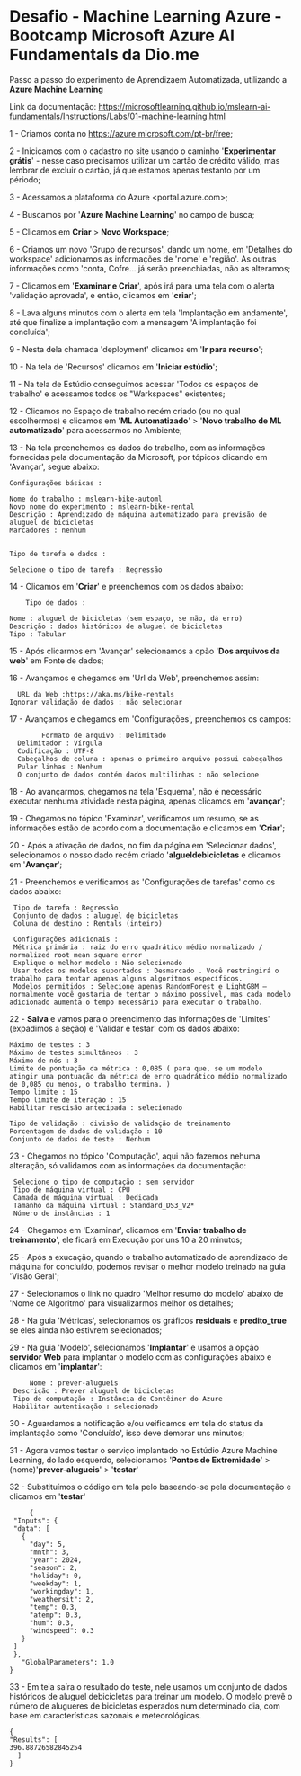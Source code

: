 # Desafio - Machine Learning Azure - Bootcamp Microsoft Azure AI Fundamentals da Dio.me

Passo a passo do experimento de Aprendizaem Automatizada, utilizando a **Azure Machine Learning**

Link da documentação: <https://microsoftlearning.github.io/mslearn-ai-fundamentals/Instructions/Labs/01-machine-learning.html>



1 - Criamos conta no <https://azure.microsoft.com/pt-br/free>;

2 - Inicicamos com o cadastro no site usando o caminho  '**Experimentar grátis**' - nesse caso precisamos utilizar um cartão de crédito válido, mas lembrar de excluir o cartão, já que estamos apenas testanto por um périodo;

3 - Acessamos a plataforma do Azure <portal.azure.com>;

4 - Buscamos por '**Azure Machine Learning**' no campo de busca;

5 - Clicamos em **Criar** > **Novo Workspace**;

6 - Criamos um novo 'Grupo de recursos', dando um nome, em 'Detalhes do workspace' adicionamos as informações de 'nome' e 'região'. As outras informações como 'conta, Cofre... já serão preenchiadas, não as alteramos;

7  - Clicamos em '**Examinar e Criar**', após irá para uma tela com o alerta 'validação aprovada', e então, clicamos em '**criar**';

8 - Lava alguns minutos com o alerta em tela 'Implantação em andamente', até que finalize a implantação com a mensagem 'A implantação foi concluída';

9 - Nesta dela chamada 'deployment' clicamos em '**Ir para recurso**';

10  - Na tela de 'Recursos' clicamos em '**Iniciar estúdio**';

11 - Na tela de Estúdio conseguimos acessar 'Todos os espaços de trabalho' e acessamos todos os "Warkspaces" existentes;

12 - Clicamos no Espaço de trabalho recém criado (ou no qual escolhermos) e clicamos em '**ML Automatizado**' > '**Novo trabalho de ML automatizado**' para acessarmos no Ambiente;

13 - Na tela preenchemos os dados do trabalho, com as informações fornecidas pela documentação da Microsoft, por tópicos clicando em 'Avançar', segue abaixo:
 
    Configurações básicas :

    Nome do trabalho : mslearn-bike-automl
    Novo nome do experimento : mslearn-bike-rental
    Descrição : Aprendizado de máquina automatizado para previsão de aluguel de bicicletas
    Marcadores : nenhum

	
    Tipo de tarefa e dados :

    Selecione o tipo de tarefa : Regressão
		
14 - Clicamos em '**Criar**' e preenchemos com os dados abaixo: 

		Tipo de dados :
	
    Nome : aluguel de bicicletas (sem espaço, se não, dá erro)
    Descrição : dados históricos de aluguel de bicicletas
    Tipo : Tabular

15 - Após clicarmos em 'Avançar' selecionamos a opão '**Dos arquivos da web**' em Fonte de dados;

16 - Avançamos e chegamos em 'Url da Web', preenchemos assim:

	  URL da Web :https://aka.ms/bike-rentals
    Ignorar validação de dados : não selecionar

17 -  Avançamos e chegamos em 'Configurações', preenchemos os campos:

			Formato de arquivo : Delimitado
      Delimitador : Vírgula
      Codificação : UTF-8
      Cabeçalhos de coluna : apenas o primeiro arquivo possui cabeçalhos
      Pular linhas : Nenhum
      O conjunto de dados contém dados multilinhas : não selecione

18 - Ao avançarmos, chegamos na tela 'Esquema', não é necessário executar nenhuma atividade nesta página, apenas clicamos em '**avançar**';

19 - Chegamos no tópico 'Examinar', verificamos um resumo,  se as informações estão de acordo com a documentação e clicamos em '**Criar**';

20 - Após a ativação de dados, no fim da página em 'Selecionar dados', selecionamos o nosso dado recém criado '**algueldebicicletas** e clicamos em '**Avançar**';

21 - Preenchemos e verificamos as 'Configurações de tarefas' como os dados abaixo:

     Tipo de tarefa : Regressão
     Conjunto de dados : aluguel de bicicletas
     Coluna de destino : Rentals (inteiro)
		 
     Configurações adicionais :
     Métrica primária : raiz do erro quadrático médio normalizado / normalized root mean square error
     Explique o melhor modelo : Não selecionado
     Usar todos os modelos suportados : Desmarcado . Você restringirá o trabalho para tentar apenas alguns algoritmos específicos.
     Modelos permitidos : Selecione apenas RandomForest e LightGBM — normalmente você gostaria de tentar o máximo possível, mas cada modelo adicionado aumenta o tempo necessário para executar o trabalho.

 22 - **Salva** e vamos para o preencimento das informações de 'Limites' (expadimos a seção) e 'Validar e testar' com os dados abaixo:

    Máximo de testes : 3
    Máximo de testes simultâneos : 3
    Máximo de nós : 3
    Limite de pontuação da métrica : 0,085 ( para que, se um modelo atingir uma pontuação da métrica de erro quadrático médio normalizado de 0,085 ou menos, o trabalho termina. )
    Tempo limite : 15
    Tempo limite de iteração : 15
    Habilitar rescisão antecipada : selecionado

    Tipo de validação : divisão de validação de treinamento
    Porcentagem de dados de validação : 10
    Conjunto de dados de teste : Nenhum
    

23 - Chegamos no tópico 'Computação', aqui não fazemos nehuma alteração, só validamos com as informações da documentação:
 
     Selecione o tipo de computação : sem servidor
     Tipo de máquina virtual : CPU
     Camada de máquina virtual : Dedicada
     Tamanho da máquina virtual : Standard_DS3_V2*
     Número de instâncias : 1

24 - Chegamos em 'Examinar', clicamos em '**Enviar trabalho de treinamento**', ele ficará em Execução por uns 10 a 20 minutos;

25 - Após a exucação, quando o trabalho automatizado de aprendizado de máquina for concluído, podemos revisar o melhor modelo treinado na guia 'Visão Geral';

27 - Selecionamos o link no quadro 'Melhor resumo do modelo' abaixo de 'Nome de Algoritmo' para visualizarmos melhor os detalhes;

28 - Na guia 'Métricas', selecionamos os gráficos **residuais** e **predito_true** se eles ainda não estivrem selecionados;

29 - Na guia 'Modelo', selecionamos '**Implantar**' e usamos a opção **servidor Web** para implantar o modelo com as configurações abaixo e clicamos em '**implantar**':

		 Nome : prever-alugueis
     Descrição : Prever aluguel de bicicletas
     Tipo de computação : Instância de Contêiner do Azure
     Habilitar autenticação : selecionado
  
     

 30 - Aguardamos a notificação e/ou veificamos em tela do status da implantação como 'Concluído', isso deve demorar uns minutos;

 31 - Agora vamos testar o serviço implantado no Estúdio Azure Machine Learning, do lado esquerdo, selecionamos '**Pontos de Extremidade**' > (nome)'**prever-alugueis**' > '**testar**'

 32 - Substituímos o código em tela pelo baseando-se pela documentação e clicamos em '**testar**'

   		 {
     "Inputs": { 
     "data": [
       {
         "day": 5,
         "mnth": 3,   
         "year": 2024,
         "season": 2,
         "holiday": 0,
         "weekday": 1,
         "workingday": 1,
         "weathersit": 2, 
         "temp": 0.3, 
         "atemp": 0.3,
         "hum": 0.3,
         "windspeed": 0.3 
       }
     ]    
     },   
       "GlobalParameters": 1.0
    }
 

  33 - Em tela saíra o resultado do teste, nele usamos um conjunto de dados históricos de aluguel debicicletas para treinar um modelo. O modelo prevê o número de alugueres de bicicletas esperados num determinado dia, com base em características sazonais e meteorológicas.
	
	 
   	{
    "Results": [
    396.88726582845254
      ]
    }

 
  
			 

